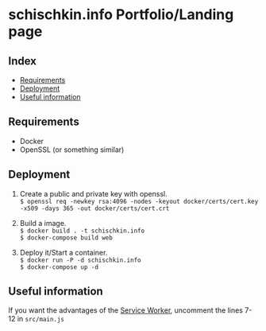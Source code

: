 # schischkin.info Portfolio/Landing page

## Index
* [Requirements](#requirements)
* [Deployment](#deployment)
* [Useful information](#useful-information)

## Requirements
* Docker
* OpenSSL (or something similar)

## Deployment
1. Create a public and private key with openssl.  
`$ openssl req -newkey rsa:4096 -nodes -keyout docker/certs/cert.key -x509 -days 365 -out docker/certs/cert.crt`

2. Build a image.  
`$ docker build . -t schischkin.info`  
`$ docker-compose build web`  

3. Deploy it/Start a container.  
`$ docker run -P -d schischkin.info`  
`$ docker-compose up -d`  

## Useful information

If you want the advantages of the [Service Worker](https://developer.mozilla.org/en-US/docs/Web/API/Service_Worker_API), uncomment the lines 7-12 in `src/main.js`